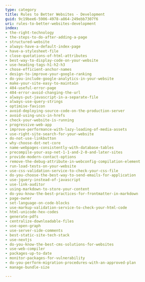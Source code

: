 ```yaml
---
type: category
title: Rules to Better Websites - Development
guid: 9c19bee6-5906-4978-a864-249ebb7307f6
uri: rules-to-better-websites-development
index:
- the-right-technology
- the-steps-to-do-after-adding-a-page
- structured-website
- always-have-a-default-index-page
- have-a-stylesheet-file
- close-quotations-of-html-attributes
- best-way-to-display-code-on-your-website
- use-heading-tags-h1-h2-h3
- chose-efficient-anchor-names
- design-to-improve-your-google-ranking
- do-you-include-google-analytics-in-your-website
- make-your-site-easy-to-maintain
- 404-useful-error-page
- 404-error-avoid-changing-the-url
- always-put-javascript-in-a-separate-file
- always-use-query-strings
- optimise-favicon
- avoid-deploying-source-code-on-the-production-server
- avoid-using-uncs-in-hrefs
- check-your-website-is-running
- progressive-web-app
- improve-performance-with-lazy-loading-of-media-assets
- use-right-site-search-for-your-website
- do-not-use-linkbutton
- why-choose-dot-net-core
- name-webpages-consistently-with-database-tables
- precompile-your-asp-net-1-1-and-2-0-and-later-sites
- provide-modern-contact-options
- remove-the-debug-attribute-in-webconfig-compilation-element
- run-load-tests-on-your-website
- use-css-validation-service-to-check-your-css-file
- do-you-choose-the-best-way-to-send-emails-for-application
- use-jquery-instead-of-javascript
- use-link-auditor
- using-markdown-to-store-your-content
- do-you-know-the-best-practices-for-frontmatter-in-markdown
- page-owner
- set-language-on-code-blocks
- use-markup-validation-service-to-check-your-html-code
- html-unicode-hex-codes
- generate-pdfs
- centralize-downloadable-files
- use-open-graph
- use-server-side-comments
- best-static-site-tech-stack
- use-nextjs
- do-you-know-the-best-cms-solutions-for-websites
- use-web-compiler
- packages-up-to-date
- monitor-packages-for-vulnerability
- do-you-perform-migration-procedures-with-an-approved-plan
- manage-bundle-size

---
```

